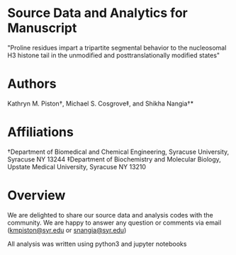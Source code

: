 # Source Data and Analytics for Manuscript 
"Proline residues impart a tripartite segmental behavior to the nucleosomal H3 histone tail in the unmodified and posttranslationally modified states"
# Authors
Kathryn M. Piston†, Michael S. Cosgrove‡, and Shikha Nangia†*
# Affiliations
†Department of Biomedical and Chemical Engineering, Syracuse University, Syracuse NY 13244
‡Department of Biochemistry and Molecular Biology, Upstate Medical University, Syracuse NY 13210
# Overview
We are delighted to share our source data and analysis codes with the community. We are happy to answer any question or comments via email (kmpiston@syr.edu or snangia@syr.edu)

All analysis was written using python3 and jupyter notebooks
